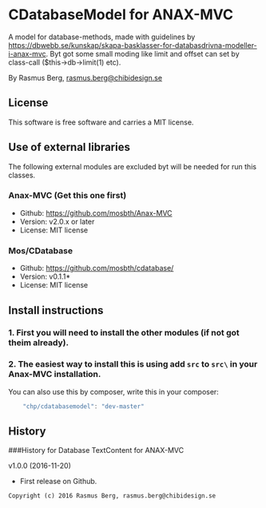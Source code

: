 CDatabaseModel for ANAX-MVC
===========================

A model for database-methods, made with guidelines by https://dbwebb.se/kunskap/skapa-basklasser-for-databasdrivna-modeller-i-anax-mvc.
Byt got some small moding like limit and offset can set by class-call ($this->db->limit(1) etc).

By Rasmus Berg, rasmus.berg@chibidesign.se


License
------------------

This software is free software and carries a MIT license.


Use of external libraries
-----------------------------------

The following external modules are excluded byt will be needed for run this classes.

### Anax-MVC (Get this one first)
* Github: https://github.com/mosbth/Anax-MVC
* Version: v2.0.x or later
* License: MIT license

### Mos/CDatabase
* Github: https://github.com/mosbth/cdatabase/
* Version: v0.1.1*
* License: MIT license

Install instructions
--------------------

### 1. First you will need to install the other modules (if not got theim already). 

### 2. The easiest way to install this is using add `src` to `src\` in your Anax-MVC installation.

You can also use this by composer, write this in your composer: 

```javascript
    "chp/cdatabasemodel": "dev-master"
```


History
-----------------------------------

###History for Database TextContent for ANAX-MVC 

v1.0.0 (2016-11-20)

* First release on Github.



```
Copyright (c) 2016 Rasmus Berg, rasmus.berg@chibidesign.se
```
